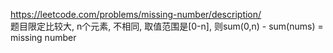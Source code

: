 https://leetcode.com/problems/missing-number/description/  
题目限定比较大, n个元素, 不相同, 取值范围是[0-n], 则sum(0,n) - sum(nums) = missing number